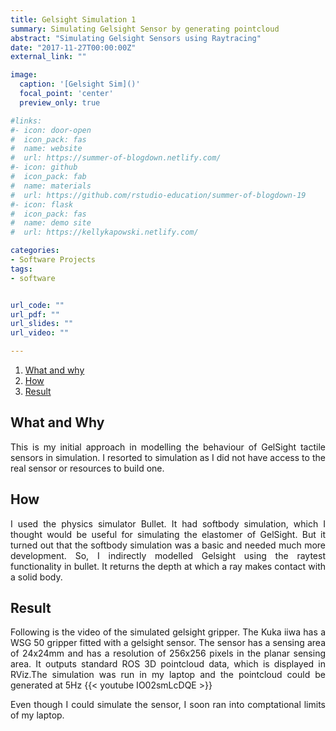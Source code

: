 ```yaml
---
title: Gelsight Simulation 1
summary: Simulating Gelsight Sensor by generating pointcloud
abstract: "Simulating Gelsight Sensors using Raytracing"
date: "2017-11-27T00:00:00Z"
external_link: ""

image:
  caption: '[Gelsight Sim]()'
  focal_point: 'center'
  preview_only: true

#links:
#- icon: door-open
#  icon_pack: fas
#  name: website
#  url: https://summer-of-blogdown.netlify.com/
#- icon: github
#  icon_pack: fab
#  name: materials
#  url: https://github.com/rstudio-education/summer-of-blogdown-19
#- icon: flask
#  icon_pack: fas
#  name: demo site
#  url: https://kellykapowski.netlify.com/

categories:
- Software Projects
tags:
- software 


url_code: ""
url_pdf: ""
url_slides: ""
url_video: ""

---
```

<DIV align="justify">

1. [What and why](#what-and-why)
2. [How](#how)
3. [Result](#result)


## What and Why

This is my initial approach in modelling the behaviour of GelSight tactile sensors in simulation. I resorted to simulation as I did not have access to the real sensor or resources to build one. 

## How
I used the physics simulator Bullet. It had softbody simulation, which I thought would be useful for simulating the elastomer of GelSight. But it turned out that the softbody simulation was a basic and needed much more development. So, I indirectly modelled Gelsight using the raytest functionality in bullet. It returns the depth at which a ray makes contact with a solid body.

## Result

Following is the video of the simulated gelsight gripper. The Kuka iiwa has a WSG 50 gripper fitted with a gelsight sensor. The sensor has a sensing area of 24x24mm and has a resolution of 256x256 pixels in the planar sensing area. It outputs standard ROS 3D pointcloud data, which is displayed in RViz.The simulation was run in my laptop and the pointcloud could be generated at 5Hz 
{{< youtube IO02smLcDQE >}}

Even though I could simulate the sensor, I soon ran into comptational limits of my laptop. </DIV>



